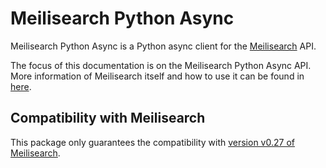 # Meilisearch Python Async

Meilisearch Python Async is a Python async client for the [Meilisearch](https://github.com/meilisearch/meilisearch) API.

The focus of this documentation is on the Meilisearch Python Async API. More information of
Meilisearch itself and how to use it can be found in [here](https://docs.meilisearch.com/).

## Compatibility with Meilisearch

This package only guarantees the compatibility with [version v0.27 of Meilisearch](https://github.com/meilisearch/meilisearch/releases/tag/v0.27.0).

